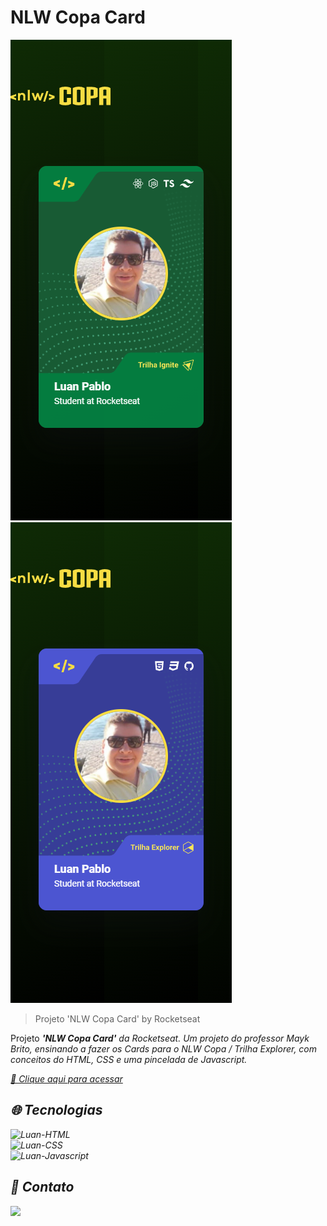 # NLW Copa Card

![preview](./.github/preview.png)
![preview](./.github/preview_2.png)

>Projeto 'NLW Copa Card' by Rocketseat

Projeto <I><b>'NLW Copa Card'</b> da Rocketseat.
Um projeto do professor Mayk Brito, ensinando a fazer os Cards para o NLW Copa / Trilha Explorer, com conceitos do HTML, CSS e uma pincelada de Javascript.

[🔗 Clique aqui para acessar](https://nlw-copa-card-two.vercel.app/)

## 🌐 Tecnologias

<img alt="Luan-HTML" src="https://img.shields.io/badge/HTML5-E34F26?style=for-the-badge&logo=html5&logoColor=white"> <br>
<img alt="Luan-CSS" src="https://img.shields.io/badge/CSS3-1572B6?style=for-the-badge&logo=css3&logoColor=white"><br>
<img alt="Luan-Javascript" src="https://img.shields.io/badge/JavaScript-F7DF1E?style=for-the-badge&logo=javascript&logoColor=black"><br>

## 📱 Contato

<a href = "mailto:luanpablo@outlook.com"><img src="https://img.shields.io/badge/Outlook-0078D4?style=for-the-badge&logo=microsoft-outlook&logoColor=white" target="_blank"></a>